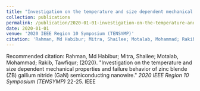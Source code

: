 ```yaml
---
title: "Investigation on the temperature and size dependent mechanical properties and failure behavior of zinc blende (ZB) gallium nitride (GaN) semiconducting nanowire"
collection: publications
permalink: /publication/2020-01-01-investigation-on-the-temperature-and-size-dependent-mechanical-properties-and-failure-behavior-of-zinc-blende-zb-gallium-nitride-gan-semiconducting-nanowire
date: 2020-01-01
venue: '2020 IEEE Region 10 Symposium (TENSYMP)'
citation: 'Rahman, Md Habibur; Mitra, Shailee; Motalab, Mohammad; Rakib, Tawfiqur; (2020). &quot;Investigation on the temperature and size dependent mechanical properties and failure behavior of zinc blende (ZB) gallium nitride (GaN) semiconducting nanowire.&quot; <i>2020 IEEE Region 10 Symposium (TENSYMP)</i> 22-25. IEEE'
---
```


Recommended citation: Rahman, Md Habibur; Mitra, Shailee; Motalab, Mohammad; Rakib, Tawfiqur; (2020). "Investigation on the temperature and size dependent mechanical properties and failure behavior of zinc blende (ZB) gallium nitride (GaN) semiconducting nanowire." <i>2020 IEEE Region 10 Symposium (TENSYMP)</i> 22-25. IEEE